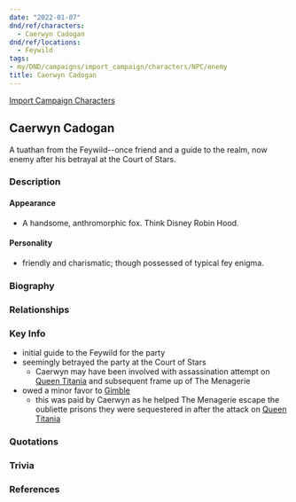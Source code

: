 ```yaml
---
date: "2022-01-07"
dnd/ref/characters:
  - Caerwyn Cadogan
dnd/ref/locations:
  - Feywild
tags:
- my/DND/campaigns/import_campaign/characters/NPC/enemy
title: Caerwyn Cadogan
---
```


[Import Campaign Characters](/dnd/characters/)

## Caerwyn Cadogan

A tuathan from the Feywild--once friend and a guide to the realm, now enemy after his betrayal at the Court of Stars.

### Description

#### Appearance

- A handsome, anthromorphic fox. Think Disney Robin Hood.

#### Personality

- friendly and charismatic; though possessed of typical fey enigma.

### Biography

### Relationships

### Key Info

- initial guide to the Feywild for the party
- seemingly betrayed the party at the Court of Stars
  - Caerwyn may have been involved with assassination attempt on [Queen Titania](/dnd/npcs/queen-titania) and subsequent frame up of The Menagerie
- owed a minor favor to [Gimble](/dnd/characters/gimble-the-diviner)
  - this was paid by Caerwyn as he helped The Menagerie escape the oubliette prisons they were sequestered in after the attack on [Queen Titania](/dnd/npcs/queen-titania)

### Quotations

### Trivia

### References
